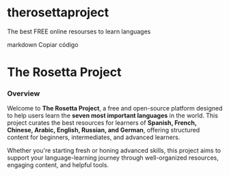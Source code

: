 # therosettaproject
The best FREE online resourses to learn languages


markdown
Copiar código
# **The Rosetta Project**  

### **Overview**  
Welcome to **The Rosetta Project**, a free and open-source platform designed to help users learn the **seven most important languages** in the world. This project curates the best resources for learners of **Spanish, French, Chinese, Arabic, English, Russian, and German**, offering structured content for beginners, intermediates, and advanced learners.  

Whether you're starting fresh or honing advanced skills, this project aims to support your language-learning journey through well-organized resources, engaging content, and helpful tools.
